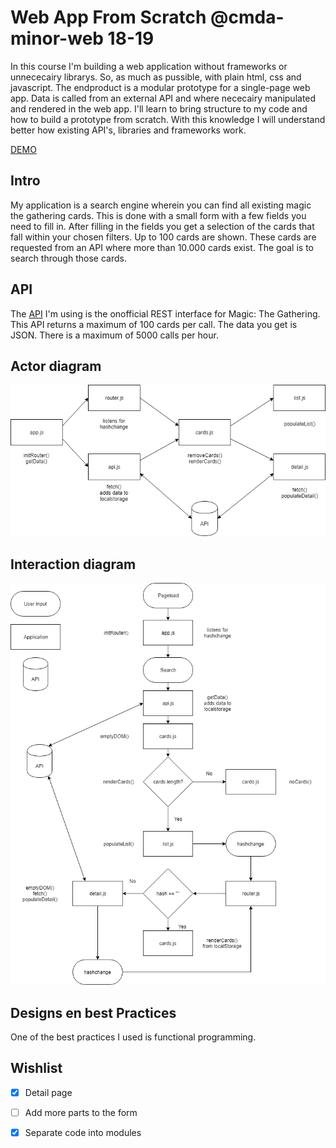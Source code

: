 # Web App From Scratch @cmda-minor-web 18-19

In this course I'm building a web application without frameworks or unnececairy librarys. So, as much as pussible, with plain html, css and javascript. The endproduct is a modular prototype for a single-page web app. Data is called from an external API and where nececairy manipulated and rendered in the web app. I'll learn to bring structure to my code and how to build a prototype from scratch. With this knowledge I will understand better how existing API's, libraries and frameworks work.

[DEMO](https://gifted-albattani-e5c23d.netlify.com/)

## Intro
My application is a search engine wherein you can find all existing magic the gathering cards. This is done with a small form with a few fields you need to fill in. After filling in the fields you get a selection of the cards that fall within your chosen filters. Up to 100 cards are shown. These cards are requested from an API where more than 10.000 cards exist. The goal is to search through those cards.

## API 

The [API](https://docs.magicthegathering.io/) I'm using is the onofficial REST interface for Magic: The Gathering. This API returns a maximum of 100 cards per call. The data you get is JSON. There is a maximum of 5000 calls per hour.

##  Actor diagram

![Interaction diagram](src/interactionDiagram.png)


## Interaction diagram
![Interaction diagram](src/interactionDiagram(1).png)


## Designs en best Practices

One of the best practices I used is functional programming.

## Wishlist

- [x] Detail page
- [ ] Add more parts to the form
- [x] Separate code into modules

